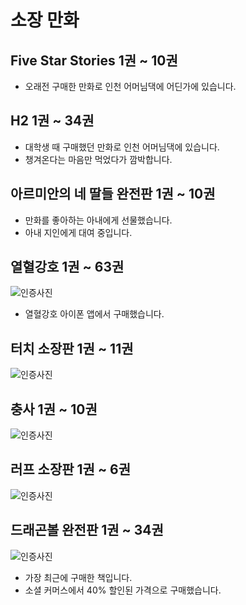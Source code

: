 
# 소장 만화

## Five Star Stories 1권 ~ 10권
 * 오래전 구매한 만화로 인천 어머님댁에 어딘가에 있습니다.

## H2 1권 ~ 34권

 * 대학생 때 구매했던 만화로 인천 어머님댁에 있습니다.
 * 챙겨온다는 마음만 먹었다가 깜박합니다.

## 아르미안의 네 딸들 완전판 1권 ~ 10권

 * 만화를 좋아하는 아내에게 선물했습니다.
 * 아내 지인에게 대여 중입니다.

##  열혈강호 1권 ~ 63권

![인증사진](http://www.thewhiterock.net/images/yulhyul.jpg)

 * 열혈강호 아이폰 앱에서 구매했습니다.

## 터치 소장판 1권 ~ 11권

![인증사진](http://www.thewhiterock.net/images/touch.jpg)

## 충사 1권 ~ 10권

![인증사진](http://www.thewhiterock.net/images/bugs.jpg)
    
## 러프 소장판 1권 ~ 6권

![인증사진](http://www.thewhiterock.net/images/rough.jpg)
    
## 드래곤볼 완전판 1권 ~ 34권

![인증사진](http://www.thewhiterock.net/images/dragonball.jpg)

 * 가장 최근에 구매한 책입니다.
 * 소셜 커머스에서 40% 할인된 가격으로 구매했습니다.

